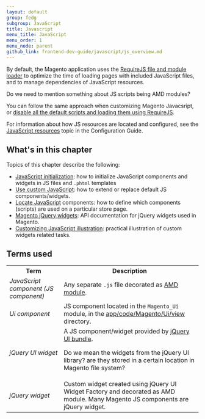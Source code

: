 ```yaml
---
layout: default
group: fedg
subgroup: JavaScript
title: Javascript
menu_title: JavaScript
menu_order: 1
menu_node: parent
github_link: frontend-dev-guide/javascript/js_overview.md
---
```


By default, the Magento application uses the <a href="{{site.gdeurl}}http://requirejs.org/" target="_blank">RequireJS file and module loader</a> to optimize the time of loading pages with included JavaScript files, and to manage dependencies of JavaScript resources.

<p class="q">Do we need to mention something about JS scripts being AMD modules?</p>

You can follow the same approach when customizing Magento Javacsript, or <a href="{{site.gdeurl}}frontend-dev-guide/javascript/custom_js.html#disable_default_js" target="_blank">disable all the default scripts and loading them using RequireJS</a>.

For information about how JS resources are located and configured, see the <a href="{{site.gdeurl}}/config-guide/config/js-resources.html" target="_blank"> JavaScript resources</a> topic in the Configuration Guide.

<h2 id="#js_contents">What's in this chapter</h2>
Topics of this chapter describe the following:

- [JavaScript initialization]({{site.gdeurl}}frontend-dev-guide/javascript/js_init.html): how to initialize JavaScript components and widgets in JS files and `.phtml` templates
- [Use custom JavaScript]({{site.gdeurl}}frontend-dev-guide/javascript/custom_js.html): how to extend or replace default JS components/widgets.
- [Locate JavaScript]({{site.gdeurl}}frontend-dev-guide/javascript/js_debug.html) components: how to define which components (scripts) are used on a particular store page.
- [Magento jQuery widgets]({{site.gdeurl}}frontend-dev-guide/javascript/jquery-widgets-about.html): API documentation for jQuery widgets used in Magento.
- [Customizing JavaScript illustration]({{site.gdeurl}}frontend-dev-guide/javascript/js_practice.html): practical illustration of custom widgets related tasks.



<h2 id="js_terms">Terms used</h2>

<table>
<tr>
<th>
Term
</th>
<th>
Description
</th>
</tr>
<tr>
<td>
<i>JavaScript component (JS component)</i>
</td>
<td>
Any separate <code>.js</code> file decorated as <a href="http://requirejs.org/docs/whyamd.html#amd" target="_blank">AMD module</a>.
</td>
</tr>

<tr>
<td>
<i>Ui component</i>
</td>
<td>
JS component located in the <code>Magento_Ui</code> module, in the <a href="{{site.mage2000url}}app/code/Magento/Ui/view" target="_blank">app/code/Magento/Ui/view</a> directory.
</td>
</tr>

<tr>
<td>
<i>jQuery UI widget</i>
</td>
<td>
A JS component/widget provided by <a href="" target="_blank">jQuery UI bundle</a>.
<p class="q">Do we mean the widgets from the jQuery UI library? are they stored in a certain location in Magento file system?</p>
</td>
</tr>
<tr>
<td>
<i>jQuery widget</i>
</td>
<td>
Custom widget created using jQuery UI Widget Factory and decorated as AMD module. Many Magento JS components are jQuery widget.
</td>
</tr>
</table>

